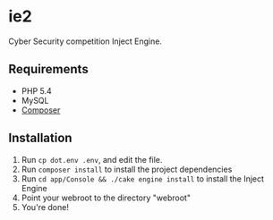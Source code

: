 ie2
========

Cyber Security competition Inject Engine.

## Requirements

* PHP 5.4
* MySQL
* [Composer](https://getcomposer.org/)

## Installation

1. Run ```cp dot.env .env```, and edit the file.
2. Run ```composer install``` to install the project dependencies
3. Run ```cd app/Console && ./cake engine install``` to install the Inject Engine
4. Point your webroot to the directory "webroot"
5. You're done!